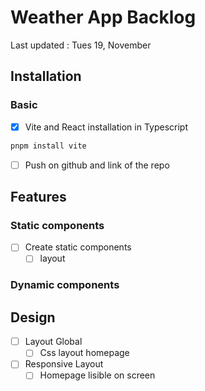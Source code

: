 # Weather App Backlog

Last updated : Tues 19, November

## Installation

### Basic

- [x] Vite and React installation in Typescript

```bash
pnpm install vite
```

- [ ] Push on github and link of the repo

## Features

### Static components

- [ ] Create static components
  - [ ] layout

### Dynamic components

## Design

- [ ] Layout Global
  - [ ] Css layout homepage
- [ ] Responsive Layout
  - [ ] Homepage lisible on screen
